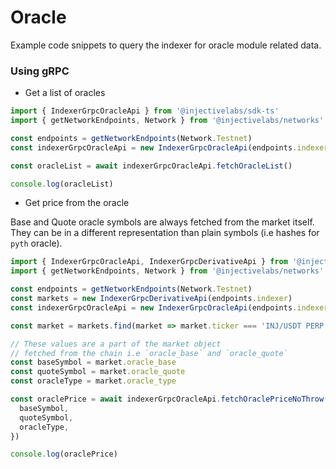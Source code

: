 # Oracle

Example code snippets to query the indexer for oracle module related data.

### Using gRPC

* Get a list of oracles

```ts
import { IndexerGrpcOracleApi } from '@injectivelabs/sdk-ts'
import { getNetworkEndpoints, Network } from '@injectivelabs/networks'

const endpoints = getNetworkEndpoints(Network.Testnet)
const indexerGrpcOracleApi = new IndexerGrpcOracleApi(endpoints.indexer)

const oracleList = await indexerGrpcOracleApi.fetchOracleList()

console.log(oracleList)
```

* Get price from the oracle

Base and Quote oracle symbols are always fetched from the market itself. They can be in a different representation than plain symbols (i.e hashes for `pyth` oracle).&#x20;

```ts
import { IndexerGrpcOracleApi, IndexerGrpcDerivativeApi } from '@injectivelabs/sdk-ts'
import { getNetworkEndpoints, Network } from '@injectivelabs/networks'

const endpoints = getNetworkEndpoints(Network.Testnet)
const markets = new IndexerGrpcDerivativeApi(endpoints.indexer)
const indexerGrpcOracleApi = new IndexerGrpcOracleApi(endpoints.indexer)

const market = markets.find(market => market.ticker === 'INJ/USDT PERP')

// These values are a part of the market object 
// fetched from the chain i.e `oracle_base` and `oracle_quote` 
const baseSymbol = market.oracle_base
const quoteSymbol = market.oracle_quote
const oracleType = market.oracle_type 

const oraclePrice = await indexerGrpcOracleApi.fetchOraclePriceNoThrow({
  baseSymbol,
  quoteSymbol,
  oracleType,
})

console.log(oraclePrice)
```
